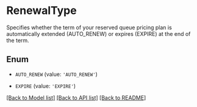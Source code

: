 # RenewalType

Specifies whether the term of your reserved queue pricing plan is automatically extended (AUTO_RENEW) or expires (EXPIRE) at the end of the term.

## Enum

* `AUTO_RENEW` (value: `'AUTO_RENEW'`)

* `EXPIRE` (value: `'EXPIRE'`)

[[Back to Model list]](../README.md#documentation-for-models) [[Back to API list]](../README.md#documentation-for-api-endpoints) [[Back to README]](../README.md)


